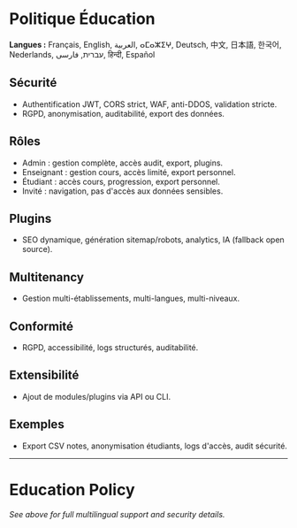 # Politique Éducation

**Langues :** Français, English, العربية, ⴰⵎⴰⵣⵉⵖ, Deutsch, 中文, 日本語, 한국어, Nederlands, עברית, فارسی, हिन्दी, Español

## Sécurité
- Authentification JWT, CORS strict, WAF, anti-DDOS, validation stricte.
- RGPD, anonymisation, auditabilité, export des données.

## Rôles
- Admin : gestion complète, accès audit, export, plugins.
- Enseignant : gestion cours, accès limité, export personnel.
- Étudiant : accès cours, progression, export personnel.
- Invité : navigation, pas d'accès aux données sensibles.

## Plugins
- SEO dynamique, génération sitemap/robots, analytics, IA (fallback open source).

## Multitenancy
- Gestion multi-établissements, multi-langues, multi-niveaux.

## Conformité
- RGPD, accessibilité, logs structurés, auditabilité.

## Extensibilité
- Ajout de modules/plugins via API ou CLI.

## Exemples
- Export CSV notes, anonymisation étudiants, logs d'accès, audit sécurité.

---

# Education Policy

*See above for full multilingual support and security details.*
